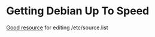 # Getting Debian Up To Speed

[Good resource](https://debgen.simplylinux.ch/) for editing /etc/source.list
